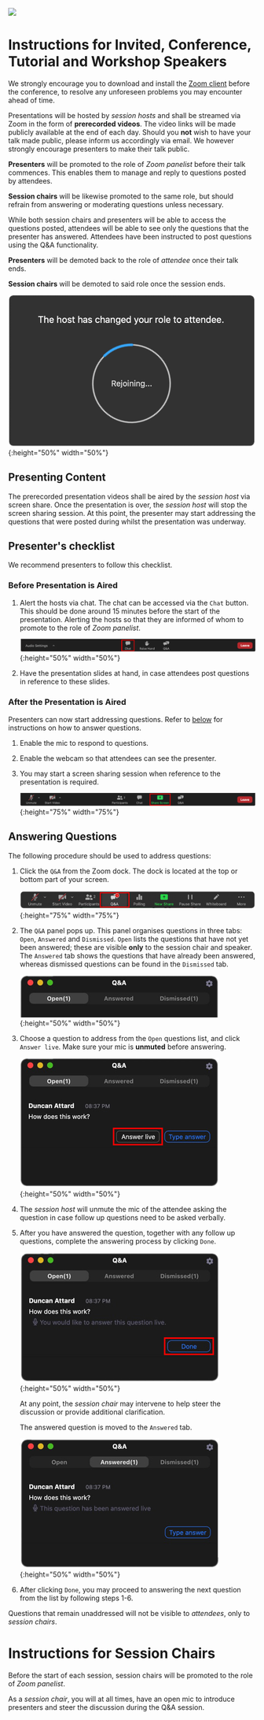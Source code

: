 
[![](https://www.discotec.org/2020/discotec2020-banner.jpeg)](https://www.discotec.org/2020/)

# Instructions for Invited, Conference, Tutorial and Workshop Speakers

We strongly encourage you to download and install the [Zoom client](https://zoom.us) before the conference, to resolve any unforeseen problems you may encounter ahead of time. 

Presentations will be hosted by *session hosts* and shall be streamed via Zoom in the form of **prerecorded videos**. The video links will be made publicly available at the end of each day. Should you **not** wish to have your talk made public, please inform us accordingly via email. We however strongly encourage presenters to make their talk public.

**Presenters** will be promoted to the role of *Zoom panelist* before their talk commences. This enables them to manage and reply to questions posted by attendees.

**Session chairs** will be likewise promoted to the same role, but should refrain from answering or moderating questions unless necessary. 



While both session chairs and presenters will be able to access the questions posted, attendees will be able to see only the questions that the presenter has answered. Attendees have been instructed to post questions using the Q&A functionality.

**Presenters** will be demoted back to the role of *attendee* once their talk ends.

**Session chairs** will be demoted to said role once the session ends.

![Zoom panelist](screenshots/zoom_attendee.png){:height="50%" width="50%"}

## Presenting Content

The prerecorded presentation videos shall be aired by the *session host* via screen share. Once the presentation is over, the *session host* will stop the screen sharing session. At this point, the presenter may start addressing the questions that were posted during whilst the presentation was underway. 

## Presenter's checklist

We recommend presenters to follow this checklist.

### Before Presentation is Aired

1. Alert the hosts via chat. The chat can be accessed via the `Chat` button. This should be done around 15 minutes before the start of the presentation. Alerting the hosts so that they are informed of whom to promote to the role of *Zoom panelist*.

    ![Q&A](screenshots/chat.png){:height="50%" width="50%"}

2. Have the presentation slides at hand, in case attendees post questions in reference to these slides.

### After the Presentation is Aired

Presenters can now start addressing questions. Refer to [below](#answering-questions) for instructions on how to answer questions.

1. Enable the mic to respond to questions.

2. Enable the webcam so that attendees can see the presenter.

3. You may start a screen sharing session when reference to the presentation is required.

    ![Share Screen](screenshots/share_screen.png){:height="75%" width="75%"}


## Answering Questions

The following procedure should be used to address questions:

1. Click the `Q&A` from the Zoom dock. The dock is located at the top or bottom part of your screen.

    ![Client](screenshots/dock.png){:height="75%" width="75%"}

2. The `Q&A` panel pops up. This panel organises questions in three tabs: `Open`, `Answered` and `Dismissed`. `Open` lists the questions that have not yet been answered; these are visible **only** to the session chair and speaker. The `Answered` tab shows the questions that have already been answered, whereas dismissed questions can be found in the `Dismissed` tab.

    ![Q&A](screenshots/q_and_a_presenter_dialog.png){:height="50%" width="50%"}
    
3. Choose a question to address from the `Open` questions list, and click `Answer live`. Make sure your mic is **unmuted** before answering.

    ![Q&A](screenshots/before_answered_live.png){:height="50%" width="50%"}

4. The *session host* will unmute the mic of the attendee asking the question in case follow up questions need to be asked verbally.

5. After you have answered the question, together with any follow up questions, complete the answering process by clicking `Done`.

    ![Q&A](screenshots/after_answered_live.png){:height="50%" width="50%"}

    At any point, the *session chair* may intervene to help steer the discussion or provide additional clarification.    

    The answered question is moved to the `Answered` tab.

    ![Q&A](screenshots/answered_live.png){:height="50%" width="50%"}

6. After clicking `Done`, you may proceed to answering the next question from the list by following steps 1-6.

Questions that remain unaddressed will not be visible to *attendees*, only to *session chairs*.

# Instructions for Session Chairs

Before the start of each session, session chairs will be promoted to the role of *Zoom panelist*.

As a *session chair*, you will at all times, have an open mic to introduce presenters and steer the discussion during the Q&A session.






<!-- # Instructions for Us

To handle questions:

1. Once the speaker presses answer live, this will be shown on the screen

2. We should unmute the asker of the question, so that he can ask follow up questions. Once the question has been answered we unmute the asker. -->


